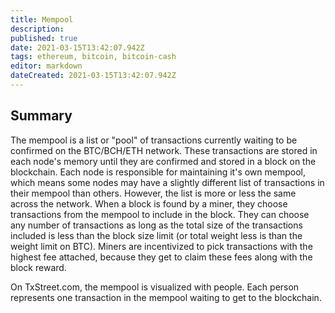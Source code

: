 ```yaml
---
title: Mempool
description:
published: true
date: 2021-03-15T13:42:07.942Z
tags: ethereum, bitcoin, bitcoin-cash
editor: markdown
dateCreated: 2021-03-15T13:42:07.942Z
---
```


## Summary

The mempool is a list or "pool" of transactions currently waiting to be confirmed on the BTC/BCH/ETH network. These transactions are stored in each node's memory until they are confirmed and stored in a block on the blockchain. Each node is responsible for maintaining it's own mempool, which means some nodes may have a slightly different list of transactions in their mempool than others. However, the list is more or less the same across the network. When a block is found by a miner, they choose transactions from the mempool to include in the block. They can choose any number of transactions as long as the total size of the transactions included is less than the block size limit (or total weight less is than the weight limit on BTC). Miners are incentivized to pick transactions with the highest fee attached, because they get to claim these fees along with the block reward.

On TxStreet.com, the mempool is visualized with people. Each person represents one transaction in the mempool waiting to get to the blockchain.
